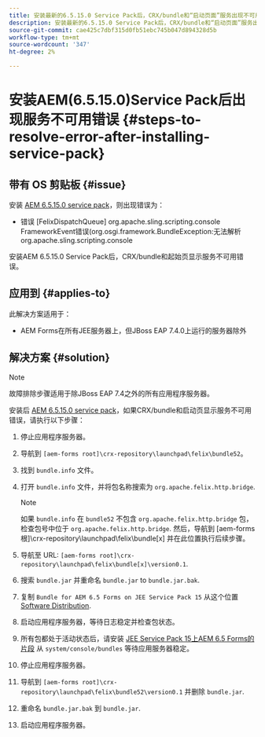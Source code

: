 ```yaml
---
title: 安装最新的6.5.15.0 Service Pack后，CRX/bundle和“启动页面”服务出现不可用错误
description: 安装最新的6.5.15.0 Service Pack后，CRX/bundle和“启动页面”服务出现不可用错误
source-git-commit: cae425c7dbf315d0fb51ebc745b047d894328d5b
workflow-type: tm+mt
source-wordcount: '347'
ht-degree: 2%

---
```



# 安装AEM(6.5.15.0)Service Pack后出现服务不可用错误 {#steps-to-resolve-error-after-installing-service-pack}

## 带有 OS 剪贴板 {#issue}

安装 [AEM 6.5.15.0 service pack](https://experience.adobe.com/#/downloads/content/software-distribution/en/aem.html?package=/content/software-distribution/en/details.html/content/dam/aem/public/adobe/packages/cq650/servicepack/aem-service-pkg-6.5.15.0.zip)，则出现错误为：
* 错误 [FelixDispatchQueue] org.apache.sling.scripting.console FrameworkEvent错误(org.osgi.framework.BundleException:无法解析org.apache.sling.scripting.console

安装AEM 6.5.15.0 Service Pack后，CRX/bundle和起始页显示服务不可用错误。

## 应用到 {#applies-to}

此解决方案适用于：
* AEM Forms在所有JEE服务器上，但JBoss EAP 7.4.0上运行的服务器除外

## 解决方案 {#solution}

>[!NOTE]
>
>故障排除步骤适用于除JBoss EAP 7.4之外的所有应用程序服务器。

安装后 [AEM 6.5.15.0 service pack](https://experience.adobe.com/#/downloads/content/software-distribution/en/aem.html?package=/content/software-distribution/en/details.html/content/dam/aem/public/adobe/packages/cq650/servicepack/aem-service-pkg-6.5.15.0.zip)，如果CRX/bundle和启动页显示服务不可用错误，请执行以下步骤：

1. 停止应用程序服务器。
1. 导航到 `[aem-forms root]\crx-repository\launchpad\felix\bundle52`。
1. 找到 `bundle.info` 文件。
1. 打开 `bundle.info` 文件，并将包名称搜索为 `org.apache.felix.http.bridge`.

   >[!NOTE]
   >
   >如果 `bundle.info` 在 `bundle52` 不包含 `org.apache.felix.http.bridge` 包，检查包号中位于 `org.apache.felix.http.bridge`. 然后，导航到 [aem-forms根]\crx-repository\launchpad\felix\bundle[x] 并在此位置执行后续步骤。

1. 导航至 URL: `[aem-forms root]\crx-repository\launchpad\felix\bundle[x]\version0.1`.
1. 搜索 `bundle.jar` 并重命名 `bundle.jar` to `bundle.jar.bak`.
1. 复制 `Bundle for AEM 6.5 Forms on JEE Service Pack 15` 从这个位置 [Software Distribution](https://experience.adobe.com/#/downloads/content/software-distribution/en/aem.html?package=/content/software-distribution/en/details.html/content/dam/aem/public/adobe/packages/cq650/featurepack/bundle.jar).
1. 启动应用程序服务器，等待日志稳定并检查包状态。
1. 所有包都处于活动状态后，请安装 [JEE Service Pack 15上AEM 6.5 Forms的片段](https://experience.adobe.com/#/downloads/content/software-distribution/en/aem.html?package=/content/software-distribution/en/details.html/content/dam/aem/public/adobe/packages/cq650/featurepack/org.apache.felix.http.servlet-api-1.2.0_fragment_full.jar) 从 `system/console/bundles` 等待应用服务器稳定。
1. 停止应用程序服务器。
1. 导航到 `[aem-forms root]\crx-repository\launchpad\felix\bundle52\version0.1` 并删除 `bundle.jar`.
1. 重命名 `bundle.jar.bak` 到 `bundle.jar`.
1. 启动应用程序服务器。